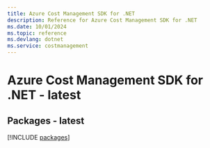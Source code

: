 ```yaml
---
title: Azure Cost Management SDK for .NET
description: Reference for Azure Cost Management SDK for .NET
ms.date: 10/01/2024
ms.topic: reference
ms.devlang: dotnet
ms.service: costmanagement
---
```

# Azure Cost Management SDK for .NET - latest
## Packages - latest
[!INCLUDE [packages](cost-management-index.md)]